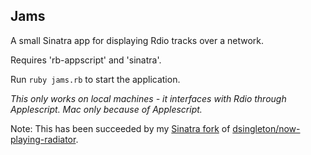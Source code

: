 Jams
---

A small Sinatra app for displaying Rdio tracks over a network.

Requires 'rb-appscript' and 'sinatra'.

Run `ruby jams.rb` to start the application.

*This only works on local machines - it interfaces with Rdio through Applescript. Mac only because of Applescript.*


Note: This has been succeeded by my [Sinatra fork](https://github.com/imkmf/now-playing-radiator) of [dsingleton/now-playing-radiator](https://github.com/dsingleton/now-playing-radiator).
